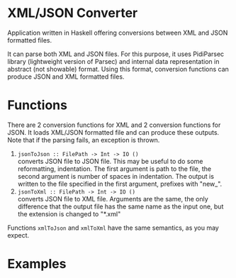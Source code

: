 # XML/JSON Converter
Application written in Haskell offering conversions between XML and JSON formatted files.

It can parse both XML and JSON files. For this purpose, it uses PidiParsec library (lightweight version of Parsec) and internal data representation in abstract (not showable) format. Using this format, conversion functions can produce JSON and XML formatted files.

# Functions
There are 2 conversion functions for XML and 2 conversion functions for JSON.
It loads XML/JSON formatted file and can produce these outputs. Note that if the parsing fails, an exception is thrown.

1. `jsonToJson :: FilePath -> Int -> IO ()`</li> converts JSON file to JSON file. This may be useful to do some reformatting, indentation. The first argument is path to the file, the second argument is number of spaces in indentation. The output is written to the file specified in the first argument, prefixes with "new_".
2. `jsonToXml :: FilePath -> Int -> IO ()`</li> converts JSON file to XML file. Arguments are the same, the only difference that the output file has the same name as the input one, but the extension is changed to "*.xml"

Functions `xmlToJson` and `xmlToXml` have the same semantics, as you may expect.

# Examples
                     